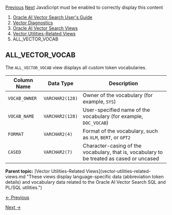 [Previous](user_vector_vocab_tokens.md) [Next](all_vector_vocab_tokens.md)
JavaScript must be enabled to correctly display this content

  1. [Oracle AI Vector Search User's Guide](index.md)
  2. [Vector Diagnostics](vector-diagnostics-node.md)
  3. [Oracle AI Vector Search Views](oracle-ai-vector-search-views.md)
  4. [Vector Utilities-Related Views](vector-utilities-related-views.md)
  5. ALL_VECTOR_VOCAB

## ALL_VECTOR_VOCAB

The `ALL_VECTOR_VOCAB` view displays all custom token vocabularies.

Column Name | Data Type | Description  
---|---|---  
`VOCAB_OWNER` |  `VARCHAR2(128)` |  Owner of the vocabulary (for example, `SYS`)   
`VOCAB_NAME` |  `VARCHAR2(128)` |  User-specified name of the vocabulary (for example, `DOC_VOCAB`)   
`FORMAT` |  `VARCHAR2(4)` |  Format of the vocabulary, such as `XLM`, `BERT`, or `GPT2`  
`CASED` |  `VARCHAR2(7)` |  Character-casing of the vocabulary, that is, vocabulary to be treated as cased or uncased  
  
**Parent topic:** [Vector Utilities-Related Views](vector-utilities-related-
views.md "These views display language-specific data \(abbreviation token
details\) and vocabulary data related to the Oracle AI Vector Search SQL and
PL/SQL utilities.")


[← Previous](user_vector_vocab_tokens.md)

[Next →](all_vector_vocab_tokens.md)
